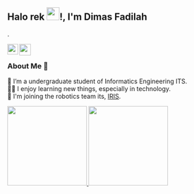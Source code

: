 ## Halo rek <img src="https://github.com/TheDudeThatCode/TheDudeThatCode/blob/master/Assets/Hi.gif" width="29px">!, I'm Dimas Fadilah
. 

<!--
**isupersky/isupersky** is a ✨ _special_ ✨ repository because its `README.md` (this file) appears on your GitHub profile.

Here are some ideas to get you started:

- 🔭 I’m currently working on ...
- 🌱 I’m currently learning ...
- 👯 I’m looking to collaborate on ...
- 🤔 I’m looking for help with ...
- 💬 Ask me about ...
- 📫 How to reach me: ...
- 😄 Pronouns: ...
- ⚡ Fun fact: ...
-->

<a href="https://www.linkedin.com/in/akbar-dimas-fadilah/">
  <img align="left" width="24px" src="https://cdn.jsdelivr.net/npm/simple-icons@v3/icons/linkedin.svg"  />
</a>
<a href="https://instagram.com/akbardimasfadilah">
  <img align="left" width="26px" src="https://cdn.jsdelivr.net/npm/simple-icons@v3/icons/instagram.svg" />
</a>
<br />

### About Me 🚀
🌱 I’m a undergraduate student of Informatics Engineering ITS. </br>
👨‍💻 I enjoy learning new things, especially in technology. </br>
🤖 I'm joining the robotics team its, [IRIS](https://iris.its.ac.id/). </br>

<p align="left">
<a href="https://github.com/dimss113">
  <img height="180em" src="https://github-readme-stats-eight-theta.vercel.app/api?username=dimss113&show_icons=true&include_all_commits=true&count_private=true"/>
  <img height="180em" src="https://github-readme-stats-eight-theta.vercel.app/api/top-langs/?username=dimss113&layout=compact&langs_count=8"/>
</a>
</p>
